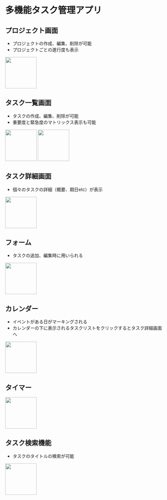 # 多機能タスク管理アプリ
## プロジェクト画面
* プロジェクトの作成、編集、削除が可能
* プロジェクトごとの進行度も表示
<img src="https://user-images.githubusercontent.com/85789574/141729346-7ee39b41-aad4-4203-aec9-6e06e34b1d04.png" width="100px">

## タスク一覧画面
* タスクの作成、編集、削除が可能
* 重要度と緊急度のマトリックス表示も可能
<p>
<img src="https://user-images.githubusercontent.com/85789574/141729353-9ea23628-c02a-4d02-8ece-13d9657c3100.png" width="100px">
<img src="https://user-images.githubusercontent.com/85789574/141729357-b19e1dae-541d-45cc-885a-ed900abeaa46.png" width="100px">
</p>

## タスク詳細画面
* 個々のタスクの詳細（概要、期日etc）が表示
<img src="https://user-images.githubusercontent.com/85789574/141729359-3d24f979-7be8-4408-8db9-6a0953ec5031.png" width="100px">

## フォーム
* タスクの追加、編集時に用いられる
<img src="https://user-images.githubusercontent.com/85789574/141729362-775b3def-b578-42b7-aeb4-d4f64c85ffdd.png" width="100px">

## カレンダー
* イベントがある日がマーキングされる
* カレンダーの下に表示されるタスクリストをクリックするとタスク詳細画面へ
<img src="https://user-images.githubusercontent.com/85789574/141729363-86cde00a-59a4-4df1-a7d9-e1fb1a7f4a9f.png" width="100px">

## タイマー
<img src="https://user-images.githubusercontent.com/85789574/141729364-6a511b30-21ba-4d69-8a70-42cae54734b2.png" width="100px">

## タスク検索機能
* タスクのタイトルの検索が可能
<img src="https://user-images.githubusercontent.com/85789574/141729367-9de4ad6e-c688-4232-9fcc-dbdd0a4503e1.png" width="100px">


